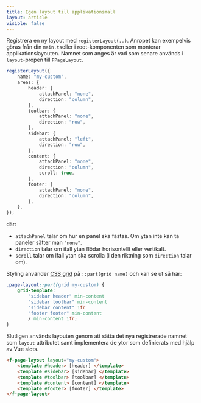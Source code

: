 ```yaml
---
title: Egen layout till applikationsmall
layout: article
visible: false
---
```


Registrera en ny layout med `registerLayout(..)`.
Anropet kan exempelvis göras från din `main.ts`eller i root-komponenten som monterar applikationslayouten.
Namnet som anges är vad som senare används i `layout`-propen till `FPageLayout`.

```ts
registerLayout({
    name: "my-custom",
    areas: {
        header: {
            attachPanel: "none",
            direction: "column",
        },
        toolbar: {
            attachPanel: "none",
            direction: "row",
        },
        sidebar: {
            attachPanel: "left",
            direction: "row",
        },
        content: {
            attachPanel: "none",
            direction: "column",
            scroll: true,
        },
        footer: {
            attachPanel: "none",
            direction: "column",
        },
    },
});
```

där:

- `attachPanel` talar om hur en panel ska fästas. Om ytan inte kan ta paneler sätter man `"none"`.
- `direction` talar om ifall ytan flödar horisontellt eller vertikalt.
- `scroll` talar om ifall ytan ska scrolla (i den riktning som `direction` talar om).

Styling använder [CSS grid](https://developer.mozilla.org/en-US/docs/Learn_web_development/Core/CSS_layout/Grids) på `::part(grid name)` och kan se ut så här:

```css
.page-layout::part(grid my-custom) {
    grid-template:
        "sidebar header" min-content
        "sidebar toolbar" min-content
        "sidebar content" 1fr
        "footer footer" min-content
        / min-content 1fr;
}
```

Slutligen används layouten genom att sätta det nya registrerade namnet som `layout` attributet samt implementera de ytor som definierats med hjälp av Vue slots.

```html static
<f-page-layout layout="my-custom">
    <template #header> [header] </template>
    <template #sidebar> [sidebar] </template>
    <template #toolbar> [toolbar] </template>
    <template #content> [content] </template>
    <template #footer> [footer] </template>
</f-page-layout>
```
